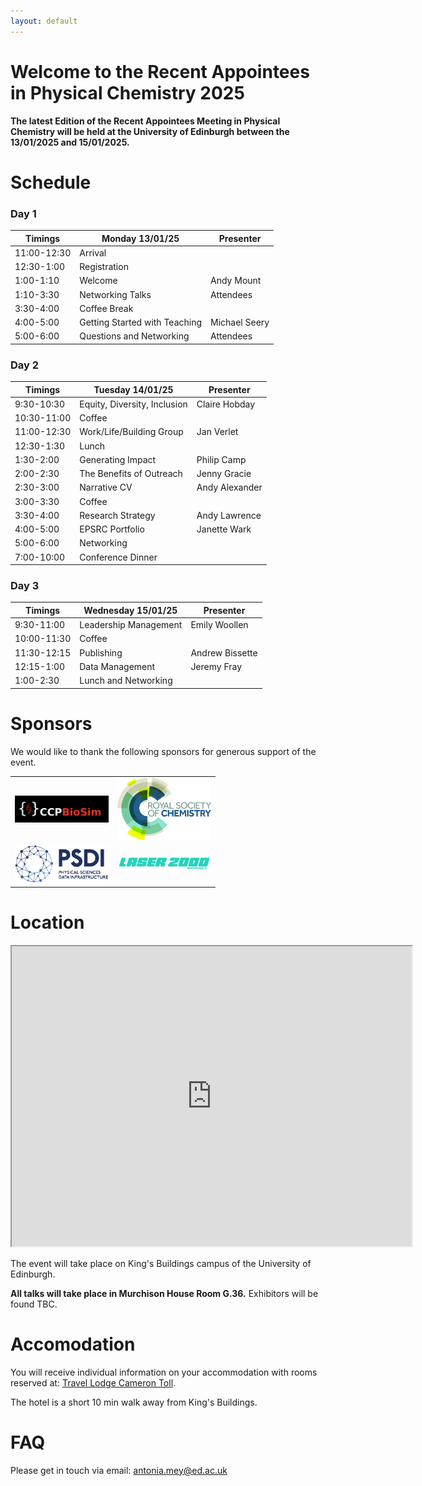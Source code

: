 ```yaml
---
layout: default
---
```


# Welcome to the Recent Appointees in Physical Chemistry 2025

**The latest Edition of the Recent Appointees Meeting in Physical Chemistry will be held at the University of Edinburgh between the 13/01/2025 and 15/01/2025.**

# Schedule

### Day 1

| Timings     | Monday 13/01/25               | Presenter           |
|-------------|-------------------------------|---------------------|
| 11:00-12:30 | Arrival                       |                     |
| 12:30-1:00  | Registration                  |                     |
| 1:00-1:10   | Welcome                       | Andy Mount          |
| 1:10-3:30   | Networking Talks              | Attendees           |
| 3:30-4:00   | Coffee Break                  |                     |
| 4:00-5:00   | Getting Started with Teaching | Michael Seery       |
| 5:00-6:00   | Questions and Networking      | Attendees           |

### Day 2

| Timings     | Tuesday 14/01/25              | Presenter           |
|-------------|-------------------------------|---------------------|
| 9:30-10:30  | Equity, Diversity, Inclusion  | Claire Hobday       |
| 10:30-11:00 | Coffee                        |                     |
| 11:00-12:30 | Work/Life/Building Group      | Jan Verlet          |
| 12:30-1:30  | Lunch                         |                     |
| 1:30-2:00   | Generating Impact             | Philip Camp         |
| 2:00-2:30   | The Benefits of Outreach      | Jenny Gracie        |
| 2:30-3:00   | Narrative CV                  | Andy Alexander      |
| 3:00-3:30   | Coffee                        |                     |
| 3:30-4:00   | Research Strategy             | Andy Lawrence       |
| 4:00-5:00   | EPSRC Portfolio               | Janette Wark        |
| 5:00-6:00   | Networking                    |                     |
| 7:00-10:00  | Conference Dinner             |                     |

### Day 3

| Timings     | Wednesday 15/01/25            | Presenter           |
|-------------|-------------------------------|---------------------|
| 9:30-11:00  | Leadership Management         | Emily Woollen       |
| 10:00-11:30 | Coffee                        |                     |
| 11:30-12:15 | Publishing                    | Andrew Bissette     |
| 12:15-1:00  | Data Management               | Jeremy Fray         |
| 1:00-2:30   | Lunch and Networking          |                     |

# Sponsors

We would like to thank the following sponsors for generous support of the event.



<table>
  <tr>
    <td><img src="images/CCPBioSim.jpg" alt="CCPBioSim" style="width:150px;"></td>
    <td><img src="images/RSC-logo.jpg" alt="RSC Logo" style="width:150px;"></td>
  </tr>
  <tr>
    <td><img src="images/PSDI.jpg" alt="PSDI Logo" style="width:150px;"></td>
    <td><img src="images/laser-2000-photonics-logo-454x80.png" alt="Laser 2000 Photonics Logo" style="width:150px;"></td>
  </tr>
</table>



# Location
<iframe src="https://www.google.com/maps/d/u/0/embed?mid=1vnSG7xqroUbpY6NA1B-QGZF45vEA-fs&ehbc=2E312F&noprof=1" width="640" height="480"></iframe>

The event will take place on King's Buildings campus of the University of Edinburgh. 

**All talks will take place in Murchison House Room G.36.** 
Exhibitors will be found TBC.


# Accomodation
You will receive individual information on your accommodation with rooms reserved at:
[Travel Lodge Cameron Toll](https://www.travelodge.co.uk/hotels/418/Edinburgh-Cameron-Toll-hotel).

The hotel is a short 10 min walk away from King's Buildings. 

# FAQ
Please get in touch via email: antonia.mey@ed.ac.uk